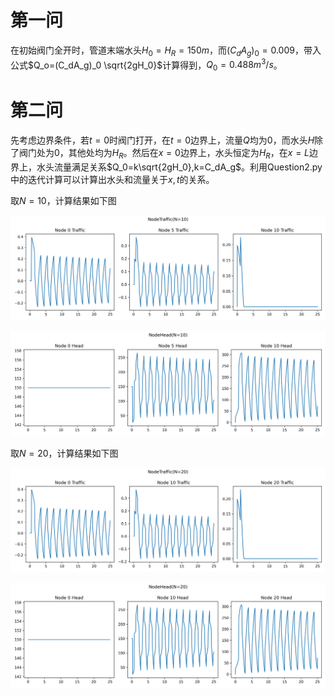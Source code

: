 # 第一问

在初始阀门全开时，管道末端水头$H_0=H_R=150m$，而$(C_dA_g)_0=0.009$，带入公式$Q_o=(C_dA_g)_0 \sqrt{2gH_0}$计算得到，$Q_0=0.488m^3/s$。

# 第二问

先考虑边界条件，若$t=0$时阀门打开，在$t=0$边界上，流量$Q$均为0，而水头$H$除了阀门处为$0$，其他处均为$H_R$。然后在$x=0$边界上，水头恒定为$H_R$，在$x=L$边界上，水头流量满足关系$Q_0=k\sqrt{2gH_0},k=C_dA_g$。利用Question2.py中的迭代计算可以计算出水头和流量关于$x,t$的关系。

取$N=10$，计算结果如下图

![1711205374239](image/Answer/1711205374239.png)

![1711205384195](image/Answer/1711205384195.png)

取$N=20$，计算结果如下图

![1711205398279](image/Answer/1711205398279.png)

![1711205409933](image/Answer/1711205409933.png)
